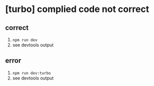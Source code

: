 # [turbo] complied code not correct

## correct

1. `npm run dev`
2. see devtools output

## error

1. `npm run dev:turbo`
2. see devtools output
